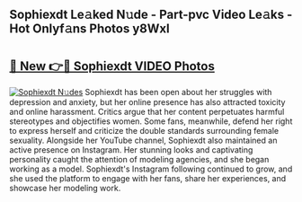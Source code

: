 ## Sophiexdt Le𝚊ked N𝚞de - Part-pvc Video Le𝚊ks - Hot Onlyf𝚊ns Photos y8Wxl

# <h2><a href="http://ab61730.deff.icu/?id=Sophiexdt">🔗 New 👉🔴 Sophiexdt VIDEO Photos</a></h2>

[![Sophiexdt N𝚞des](https://i.imgur.com/rIISA9y.gif)](http://ab61730.deff.icu/?id=Sophiexdt)
Sophiexdt has been open about her struggles with depression and anxiety, but her online presence has also attracted toxicity and online harassment. Critics argue that her content perpetuates harmful stereotypes and objectifies women. Some fans, meanwhile, defend her right to express herself and criticize the double standards surrounding female sexuality. Alongside her YouTube channel, Sophiexdt also maintained an active presence on Instagram. Her stunning looks and captivating personality caught the attention of modeling agencies, and she began working as a model. Sophiexdt's Instagram following continued to grow, and she used the platform to engage with her fans, share her experiences, and showcase her modeling work.
